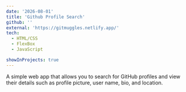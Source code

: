 ```yaml
---
date: '2026-08-01'
title: 'Github Profile Search'
github: ''
external: 'https://gitmuggles.netlify.app/'
tech:
  - HTML/CSS
  - FlexBox
  - JavaScript

showInProjects: true
---
```


A simple web app that allows you to search for GitHub profiles and view their details such as profile picture, user name, bio, and location.